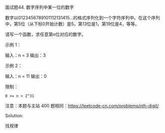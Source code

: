 面试题44. 数字序列中某一位的数字

数字以0123456789101112131415…的格式序列化到一个字符序列中。在这个序列中，第5位（从下标0开始计数）是5，第13位是1，第19位是4，等等。

请写一个函数，求任意第n位对应的数字。

 

示例 1：

输入：n = 3
输出：3

示例 2：

输入：n = 11
输出：0

 

限制：

    0 <= n < 2^31

注意：本题与主站 400 题相同：https://leetcode-cn.com/problems/nth-digit/


Solution:

找规律